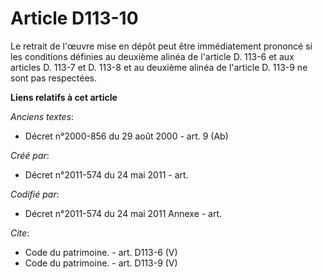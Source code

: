 # Article D113-10

Le retrait de l'œuvre mise en dépôt peut être immédiatement prononcé si les conditions définies au deuxième alinéa de
l'article D. 113-6 et aux articles D. 113-7 et D. 113-8 et au deuxième alinéa de l'article D. 113-9 ne sont pas respectées.

**Liens relatifs à cet article**

_Anciens textes_:

  - Décret n°2000-856 du 29 août 2000 - art. 9 (Ab)

_Créé par_:

  - Décret n°2011-574 du 24 mai 2011  - art.

_Codifié par_:

  - Décret n°2011-574 du 24 mai 2011 Annexe - art.

_Cite_:

  - Code du patrimoine. - art. D113-6 (V)
  - Code du patrimoine. - art. D113-9 (V)
